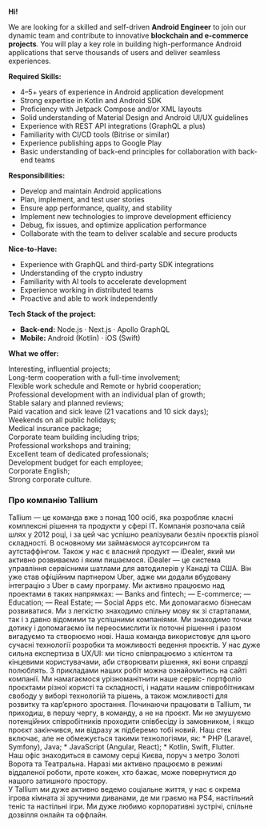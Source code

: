 **Hi!**  

We are looking for a skilled and self-driven **Android Engineer** to join our
dynamic team and contribute to innovative **blockchain and e-commerce
projects**. You will play a key role in building high-performance Android
applications that serve thousands of users and deliver seamless experiences.

**Required Skills:**  

  * 4–5+ years of experience in Android application development
  * Strong expertise in Kotlin and Android SDK
  * Proficiency with Jetpack Compose and/or XML layouts
  * Solid understanding of Material Design and Android UI/UX guidelines
  * Experience with REST API integrations (GraphQL a plus)
  * Familiarity with CI/CD tools (Bitrise or similar)
  * Experience publishing apps to Google Play
  * Basic understanding of back-end principles for collaboration with back-end teams  

**Responsibilities:**

  * Develop and maintain Android applications
  * Plan, implement, and test user stories
  * Ensure app performance, quality, and stability
  * Implement new technologies to improve development efficiency
  * Debug, fix issues, and optimize application performance
  * Collaborate with the team to deliver scalable and secure products  

**Nice-to-Have:**

  * Experience with GraphQL and third-party SDK integrations
  * Understanding of the crypto industry
  * Familiarity with AI tools to accelerate development
  * Experience working in distributed teams
  * Proactive and able to work independently  

**Tech Stack of the project:**

  * **Back-end:** Node.js · Next.js · Apollo GraphQL
  * **Mobile:** Android (Kotlin) · iOS (Swift)   
  
**What we offer:**  
  
Interesting, influential projects;  
Long-term cooperation with a full-time involvement;  
Flexible work schedule and Remote or hybrid cooperation;  
Professional development with an individual plan of growth;  
Stable salary and planned reviews;  
Paid vacation and sick leave (21 vacations and 10 sick days);  
Weekends on all public holidays;  
Medical insurance package;  
Corporate team building including trips;  
Professional workshops and training;  
Excellent team of dedicated professionals;  
Development budget for each employee;  
Corporate English;  
Strong corporate culture.

### Про компанію Tallium

Tallium — це команда вже з понад 100 осіб, яка розробляє класні комплексні
рішення та продукти у сфері IT. Компанія розпочала свій шлях у 2012 році, і за
цей час успішно реалізували безліч проєктів різної складності. В основному ми
займаємося аутсорсингом та аутстаффінгом. Також у нас є власний продукт —
iDealer, який ми активно розвиваємо і яким пишаємося. iDealer — це система
управління сервісними шатлами для автодилерів у Канаді та США. Він уже став
офіційним партнером Uber, адже ми додали вбудовану інтеграцію з Uber в саму
програму. Ми активно працюємо над проектами в таких напрямках: — Banks and
fintech; — E-commerce; — Education; — Real Estate; — Social Apps etc. Ми
допомагаємо бізнесам розвиватися. Ми з легкістю знаходимо спільну мову як зі
стартапами, так і з давно відомими та успішними компаніями. Ми знаходимо точки
дотику і допомагаємо їм переосмислити їх поточні рішення і разом вигадуємо та
створюємо нові. Наша команда використовує для цього сучасні технології
розробки та можливості ведення проєктів. У нас дуже сильна експертиза в UX/UI:
ми тісно співпрацюємо з клієнтом та кінцевими користувачами, аби створювати
рішення, які вони справді полюблять. З прикладами наших робіт можна
ознайомитись на сайті компанії. Ми намагаємося урізноманітнити наше сервіс-
портфоліо проєктами різної користі та складності, і надати нашим
співробітникам свободу у виборі технологій та рішень, а також можливості для
розвитку та кар’єрного зростання. Починаючи працювати в Tallium, ти приходиш,
в першу чергу, в команду, а не на проєкт. Ми не змушуємо потенційних
співробітників проходити співбесіду із замовником, і якщо проєкт закінчився,
ми відразу ж підберемо тобі новий. Наш стек включає, але не обмежується такими
технологіями, як: * PHP (Laravel, Symfony), Java; * JavaScript (Angular,
React); * Kotlin, Swift, Flutter.  
Наш офіс знаходиться в самому серці Києва, поруч з метро Золоті Ворота та
Театральна. Наразі ми активно працюємо в режимі віддаленої роботи, проте
кожен, хто бажає, може повернутися до нашого затишного простору.  
У Tallium ми дуже активно ведемо соціальне життя, у нас є окрема ігрова
кімната зі зручними диванами, де ми граємо на PS4, настільний теніс та
настільні ігри. Ми дуже любимо корпоративні зустрічі, спільне дозвілля онлайн
та оффлайн.